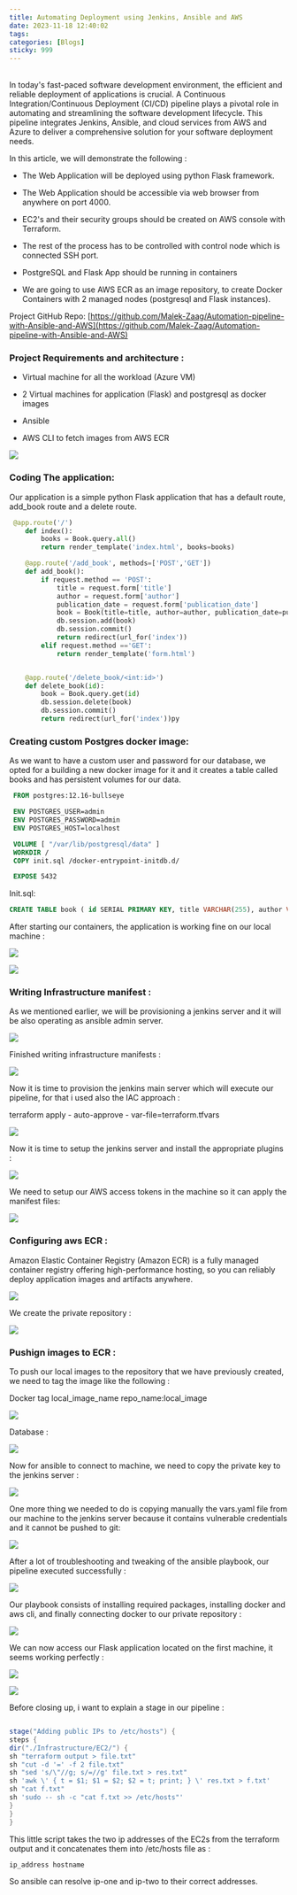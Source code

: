 ```yaml
---
title: Automating Deployment using Jenkins, Ansible and AWS
date: 2023-11-18 12:40:02
tags:
categories: [Blogs]
sticky: 999
---
```


<br>
In today's fast-paced software development environment, the efficient and reliable deployment of applications is crucial. A Continuous Integration/Continuous Deployment (CI/CD) pipeline plays a pivotal role in automating and streamlining the software development lifecycle. This pipeline integrates Jenkins, Ansible, and cloud services from AWS and Azure to deliver a comprehensive solution for your software deployment needs.

In this article, we will demonstrate the following :

- The Web Application will be deployed using python Flask framework.

- The Web Application should be accessible via web browser from anywhere on port 4000.

- EC2's and their security groups should be created on AWS console with Terraform.

- The rest of the process has to be controlled with control node which is connected SSH port.

- PostgreSQL and Flask App should be running in containers

- We are going to use AWS ECR as an image repository, to create Docker Containers with 2 managed nodes (postgresql and Flask instances).

Project GitHub Repo: [https://github.com/Malek-Zaag/Automation-pipeline-with-Ansible-and-AWS](https://github.com/Malek-Zaag/Automation-pipeline-with-Ansible-and-AWS)

### Project Requirements and architecture :

- Virtual machine for all the workload (Azure VM)

- 2 Virtual machines for application (Flask) and postgresql as docker images

- Ansible

- AWS CLI to fetch images from AWS ECR

![](https://cdn-images-1.medium.com/max/2000/0*ZOOHua7PkbsDLKI_)

### Coding The application:

Our application is a simple python Flask application that has a default route, add_book route and a delete route.

```python
 @app.route('/')
    def index():
        books = Book.query.all()
        return render_template('index.html', books=books)

    @app.route('/add_book', methods=['POST','GET'])
    def add_book():
        if request.method == 'POST':
            title = request.form['title']
            author = request.form['author']
            publication_date = request.form['publication_date']
            book = Book(title=title, author=author, publication_date=publication_date)
            db.session.add(book)
            db.session.commit()
            return redirect(url_for('index'))
        elif request.method =='GET':
            return render_template('form.html')


    @app.route('/delete_book/<int:id>')
    def delete_book(id):
        book = Book.query.get(id)
        db.session.delete(book)
        db.session.commit()
        return redirect(url_for('index'))py

```

### Creating custom Postgres docker image:

As we want to have a custom user and password for our database, we opted for a building a new docker image for it and it creates a table called books and has persistent volumes for our data.

```dockerfile
 FROM postgres:12.16-bullseye

 ENV POSTGRES_USER=admin
 ENV POSTGRES_PASSWORD=admin
 ENV POSTGRES_HOST=localhost

 VOLUME [ "/var/lib/postgresql/data" ]
 WORKDIR /
 COPY init.sql /docker-entrypoint-initdb.d/

 EXPOSE 5432
```

Init.sql:

```sql
CREATE TABLE book ( id SERIAL PRIMARY KEY, title VARCHAR(255), author VARCHAR(255), publication_date DATE );
```

After starting our containers, the application is working fine on our local machine :

![](https://cdn-images-1.medium.com/max/2000/0*DKnpE7gOidyhxbCp)

![](https://cdn-images-1.medium.com/max/2000/0*oUqw3qrINeO4rGHw)

### Writing Infrastructure manifest :

As we mentioned earlier, we will be provisioning a jenkins server and it will be also operating as ansible admin server.

![](https://cdn-images-1.medium.com/max/2000/0*SGeQAHsJsPzx41jK)

Finished writing infrastructure manifests :

![](https://cdn-images-1.medium.com/max/2000/0*uoVwcvC9zKadiiXN)

Now it is time to provision the jenkins main server which will execute our pipeline, for that i used also the IAC approach :

terraform apply - auto-approve - var-file=terraform.tfvars

![](https://cdn-images-1.medium.com/max/2000/0*UF1RGBIERhVvqnKM)

Now it is time to setup the jenkins server and install the appropriate plugins :

![](https://cdn-images-1.medium.com/max/3118/0*lzDFk6DCOvpjxWmm)

We need to setup our AWS access tokens in the machine so it can apply the manifest files:

![](https://cdn-images-1.medium.com/max/2104/0*upsECL4EKhjVNJhD)

### Configuring aws ECR :

Amazon Elastic Container Registry (Amazon ECR) is a fully managed container registry offering high-performance hosting, so you can reliably deploy application images and artifacts anywhere.

![](https://cdn-images-1.medium.com/max/2726/0*pU-jwCzR0gBzxQ0z)

We create the private repository :

![](https://cdn-images-1.medium.com/max/2000/0*MRzhKYrGDamOwraH)

### Pushign images to ECR :

To push our local images to the repository that we have previously created, we need to tag the image like the following :

Docker tag local_image_name repo_name:local_image

![](https://cdn-images-1.medium.com/max/2096/0*aesQ0qJtmbjZWD-D)

Database :

![](https://cdn-images-1.medium.com/max/2312/0*IGu9owxZK2pjTVR8)

Now for ansible to connect to machine, we need to copy the private key to the jenkins server :

![](https://cdn-images-1.medium.com/max/2000/0*99ugvog6ioqY7gpI)

One more thing we needed to do is copying manually the vars.yaml file from our machine to the jenkins server because it contains vulnerable credentials and it cannot be pushed to git:

![](https://cdn-images-1.medium.com/max/2000/0*5SVNAcZ2O6-Z9a_O)

After a lot of troubleshooting and tweaking of the ansible playbook, our pipeline executed successfully :

![](https://cdn-images-1.medium.com/max/2000/0*atzFCCJFQ9b8azGY)

Our playbook consists of installing required packages, installing docker and aws cli, and finally connecting docker to our private repository :

![](https://cdn-images-1.medium.com/max/2000/0*L4pWjMZdXpfdV4hR)

We can now access our Flask application located on the first machine, it seems working perfectly :

![](https://cdn-images-1.medium.com/max/2000/0*UXBQKpOMC3Pi9OCo)

![](https://cdn-images-1.medium.com/max/2000/0*EhMZZTx0WJAlVDGQ)

Before closing up, i want to explain a stage in our pipeline :

```groovy

stage("Adding public IPs to /etc/hosts") {
steps {
dir("./Infrastructure/EC2/") {
sh "terraform output > file.txt"
sh "cut -d '=' -f 2 file.txt"
sh "sed 's/\"//g; s/=//g' file.txt > res.txt"
sh 'awk \' { t = $1; $1 = $2; $2 = t; print; } \' res.txt > f.txt'
sh "cat f.txt"
sh 'sudo -- sh -c "cat f.txt >> /etc/hosts"'
}
}
}
```

This little script takes the two ip addresses of the EC2s from the terraform output and it concatenates them into /etc/hosts file as :

```bash
ip_address hostname
```

So ansible can resolve ip-one and ip-two to their correct addresses.
